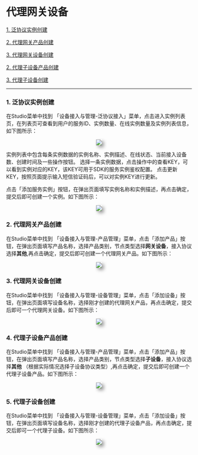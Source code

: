 # 代理网关设备

<a href="#1">1. 泛协议实例创建</a>

<a href="#2">2. 代理网关产品创建</a>

<a href="#3">3. 代理网关设备创建</a>

<a href="#4">2. 代理子设备产品创建</a>

<a href="#5">3. 代理子设备创建</a>

---

<h3 id="1">1. 泛协议实例创建</font></h3>

在Studio菜单中找到 「设备接入与管理-泛协议接入」菜单，点击进入实例列表页，在列表页可查看到用户的服务ID、实例数量、在线实例数量及实例列表信息，如下图所示：

<center>
    <img style="box-shadow: 5px 5px 10px rgba(0,0,0,0.4);"
    src="/images/iot_platform/CoAP&MQTT/instance-list.png">
</center>

实例列表中包含每条实例数据的实例名称、实例描述、在线状态、当前接入设备数、创建时间及一些操作按钮。
选择一条实例数据，点击操作中的查看KEY，可以看到实例对应的KEY，该KEY可用于SDK的服务实例鉴权配置。
点击更新KEY，按照页面提示输入短信验证码后，可以对实例KEY进行更新。


点击「添加服务实例」按钮，在弹出页面填写实例名称和实例描述，再点击确定，提交后即可创建一个实例。如下图所示：

<center>
    <img style="box-shadow: 5px 5px 10px rgba(0,0,0,0.4);"
    src="/images/iot_platform/CoAP&MQTT/new-instance.png">
</center>

<h3 id="2">2. 代理网关产品创建</font></h3>

在Studio菜单中找到 「设备接入与管理-产品管理」菜单，点击「添加产品」按钮，在弹出页面填写产品名称，选择产品类别，节点类型选择**网关设备**，接入协议选择**其他**,再点击确定，提交后即可创建一个代理网关产品。如下图所示：

<center>
    <img style="box-shadow: 5px 5px 10px rgba(0,0,0,0.4);"
    src="/images/iot_platform/CoAP&MQTT/gw-proxy-product.png">
</center>

<h3 id="3">3. 代理网关设备创建</font></h3>

在Studio菜单中找到 「设备接入与管理-设备管理」菜单，点击「添加设备」按钮，在弹出页面填写设备名称，选择刚才创建的代理网关产品，再点击确定，提交后即可一个代理网关设备。如下图所示：

<center>
    <img style="box-shadow: 5px 5px 10px rgba(0,0,0,0.4);"
    src="/images/iot_platform/CoAP&MQTT/gw-device.png">
</center>

<h3 id="4">4. 代理子设备产品创建</font></h3>

在Studio菜单中找到 「设备接入与管理-产品管理」菜单，点击「添加产品」按钮，在弹出页面填写产品名称，选择产品类别，节点类型选择**子设备**，接入协议选择**其他** （根据实际情况选择子设备协议类型）,再点击确定，提交后即可创建一个代理子设备产品。如下图所示：

<center>
    <img style="box-shadow: 5px 5px 10px rgba(0,0,0,0.4);"
    src="/images/iot_platform/CoAP&MQTT/sub-product.png">
</center>

<h3 id="5">5. 代理子设备创建</font></h3>

在Studio菜单中找到 「设备接入与管理-设备管理」菜单，点击「添加设备」按钮，在弹出页面填写设备名称，选择刚才创建的代理子设备产品，再点击确定，提交后即可一个代理子设备。如下图所示：

<center>
    <img style="box-shadow: 5px 5px 10px rgba(0,0,0,0.4);"
    src="/images/iot_platform/CoAP&MQTT/sub-device.png">
</center>

